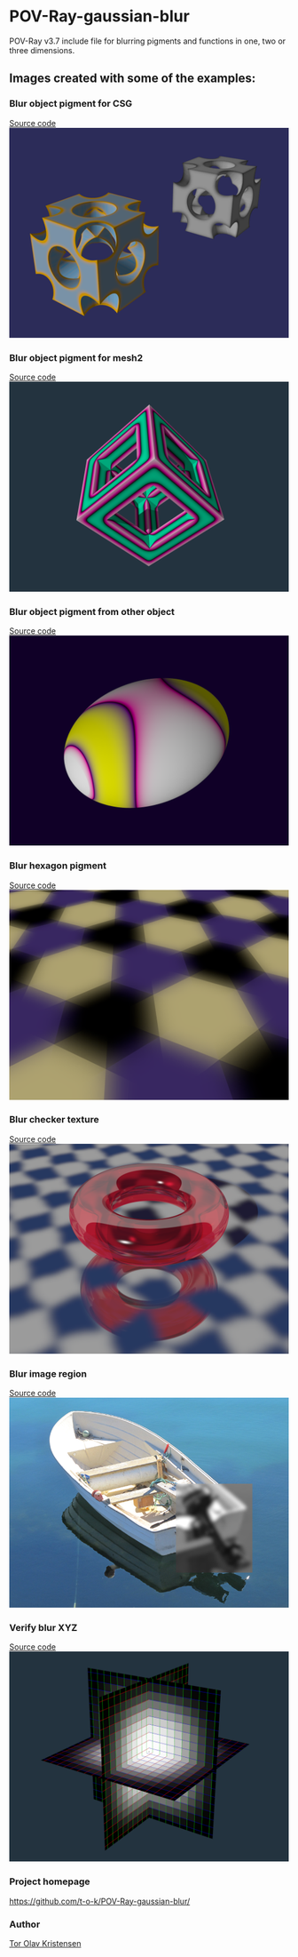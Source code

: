 # POV-Ray-gaussian-blur
POV-Ray v3.7 include file for blurring pigments and functions in one, two or three dimensions.

## Images created with some of the examples:

### Blur object pigment for CSG
[Source code](Blur_Object_Pigment_For_CSG.pov)\
![Blur object pigment for CSG image](Blur_Object_Pigment_For_CSG.png)

### Blur object pigment for mesh2
[Source code](Blur_Object_Pigment_For_mesh2.pov)\
![Blur object pigment for mesh2 image](Blur_Object_Pigment_For_mesh2.png)

### Blur object pigment from other object
[Source code](Blur_Object_Pigment_From_Other_Object.pov)\
![Blur object pigment from other object image](Blur_Object_Pigment_From_Other_Object.png)

### Blur hexagon pigment
[Source code](Blur_Hexagon_Pigment.pov)\
![Blur hexagon pigment image](Blur_Hexagon_Pigment.png)

### Blur checker texture
[Source code](Blur_Checker_Texture.pov)\
![Blur checker texture image](Blur_Checker_Texture.png)

### Blur image region
[Source code](Blur_Image_Region.pov)\
![Blur image region image](Blur_Image_Region.png)

### Verify blur XYZ
[Source code](Verify_Blur_XYZ.pov)\
![Verify blur XYZ](Verify_Blur_XYZ.png)

### Project homepage

https://github.com/t-o-k/POV-Ray-gaussian-blur/

### Author

[Tor Olav Kristensen](http://subcube.com)
